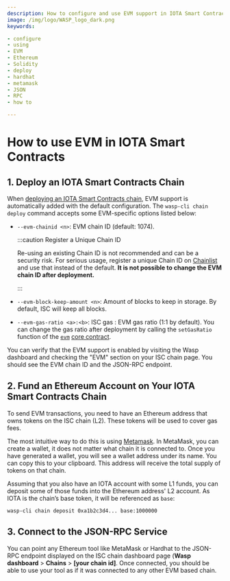 ```yaml
---
description: How to configure and use EVM support in IOTA Smart Contracts.
image: /img/logo/WASP_logo_dark.png
keywords:

- configure
- using
- EVM
- Ethereum
- Solidity
- deploy
- hardhat
- metamask
- JSON
- RPC
- how to

---
```


# How to use EVM in IOTA Smart Contracts

## 1. Deploy an IOTA Smart Contracts Chain

When [deploying an IOTA Smart Contracts chain](../chains_and_nodes/setting-up-a-chain.md), EVM support is automatically
added with the default configuration. The `wasp-cli chain deploy` command accepts some EVM-specific options listed
below:

* `--evm-chainid <n>`: EVM chain ID (default: 1074).

  :::caution Register a Unique Chain ID

  Re-using an existing Chain ID is not recommended and can be a security risk. For serious usage, register a unique
  Chain ID on [Chainlist](https://chainlist.org/) and use that instead of the default. **It is not possible to change
  the EVM chain ID after deployment.**

  :::

* `--evm-block-keep-amount <n>`: Amount of blocks to keep in storage. By default, ISC will keep all blocks.

* `--evm-gas-ratio <a>:<b>`: ISC gas : EVM gas ratio (1:1 by default). You can change the gas ratio after deployment by
  calling the `setGasRatio` function of
  the [`evm`](../core_concepts/core_contracts/evm.md) [core contract](../core_concepts/core_contracts/overview.md).

You can verify that the EVM support is enabled by visiting
the Wasp dashboard and checking the "EVM" section on your ISC chain page.
You should see the EVM chain ID and the JSON-RPC endpoint.

## 2. Fund an Ethereum Account on Your IOTA Smart Contracts Chain

To send EVM transactions, you need to have an Ethereum address that owns tokens on the ISC chain (L2). These tokens will
be used to cover gas fees.

The most intuitive way to do this is using [Metamask](https://metamask.io). In MetaMask, you can create a wallet, it
does not matter what chain it is connected to. Once you have generated a wallet, you will see a wallet address under its
name. You can copy this to your clipboard. This address will receive the total supply of tokens on that chain.

Assuming that you also have an IOTA account with some L1 funds, you can deposit some of those funds into the Ethereum
address' L2 account. As IOTA is the chain’s base token, it will be referenced as `base`:

```shell
wasp-cli chain deposit 0xa1b2c3d4... base:1000000
```

## 3. Connect to the JSON-RPC Service

You can point any Ethereum tool like MetaMask or Hardhat to the JSON-RPC endpoint displayed on the ISC chain dashboard
page (**Wasp dashboard** > **Chains** > **[your chain id]**. Once connected, you should be able to use your tool as if
it was connected to any other EVM based chain.

